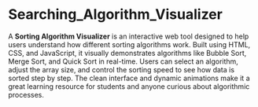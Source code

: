 # Searching_Algorithm_Visualizer
A **Sorting Algorithm Visualizer** is an interactive web tool designed to help users understand how different sorting algorithms work. Built using HTML, CSS, and JavaScript, it visually demonstrates algorithms like Bubble Sort, Merge Sort, and Quick Sort in real-time. Users can select an algorithm, adjust the array size, and control the sorting speed to see how data is sorted step by step. The clean interface and dynamic animations make it a great learning resource for students and anyone curious about algorithmic processes.
